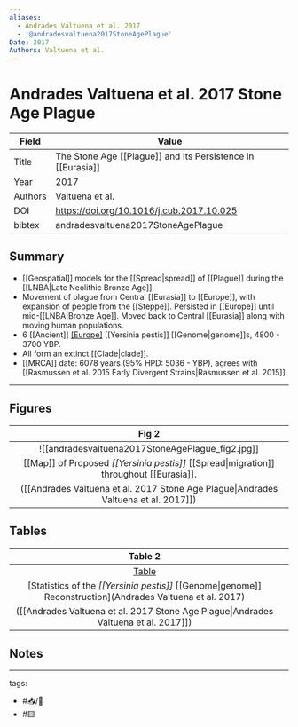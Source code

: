 ```yaml
---
aliases:
  - Andrades Valtuena et al. 2017
  - '@andradesvaltuena2017StoneAgePlague'  
Date: 2017
Authors: Valtuena et al.
---
```


# Andrades Valtuena et al. 2017 Stone Age Plague

| Field   | Value                                               |
| ------- | --------------------------------------------------- |
| Title   | The Stone Age [[Plague]] and Its Persistence in [[Eurasia]] |
| Year    | 2017                                                |
| Authors | Valtuena et al.                                     |
| DOI     | <https://doi.org/10.1016/j.cub.2017.10.025>         |
| bibtex  | andradesvaltuena2017StoneAgePlague                  | 

## Summary 
- [[Geospatial]] models for the [[Spread|spread]] of [[Plague]] during the [[LNBA|Late Neolithic Bronze Age]].
- Movement of plague from Central [[Eurasia]] to [[Europe]], with expansion of people from the [[Steppe]]. Persisted in [[Europe]] until mid-[[LNBA|Bronze Age]]. Moved back to Central [[Eurasia]] along with moving human populations.
- 6 [[Ancient]] [[Europe]](an) [[Yersinia pestis]] [[Genome|genome]]s, 4800 - 3700 YBP.
- All form an extinct [[Clade|clade]].
-  [[MRCA]] date: 6078 years (95% HPD: 5036 - YBP), agrees with [[Rasmussen et al. 2015 Early Divergent Strains|Rasmussen et al. 2015]].

---

## Figures
|   Fig 2  |
|:-------:|
|   ![[andradesvaltuena2017StoneAgePlague_fig2.jpg]]   |
| [[Map]] of Proposed <i>[[Yersinia pestis]]</i> [[Spread\|migration]] throughout [[Eurasia]].  |
|   ([[Andrades Valtuena et al. 2017 Stone Age Plague\|Andrades Valtuena et al. 2017]])  | 

## Tables

|                                                       Table 2                                                        |     |
|:--------------------------------------------------------------------------------------------------------------------:| --- |
|    [Table](https://www.cell.com/action/showFullTableHTML?isHtml=true&tableId=tbl2&pii=S0960-9822%2817%2931328-3)     |     |
| [Statistics of the <i>[[Yersinia pestis]]</i> [[Genome\|genome]] Reconstruction](Andrades Valtuena et al. 2017) |     |
|                       ([[Andrades Valtuena et al. 2017 Stone Age Plague\|Andrades Valtuena et al. 2017]])                        |     |

## Notes

---

tags: 
  - #📥/📰 
  - #🟨
